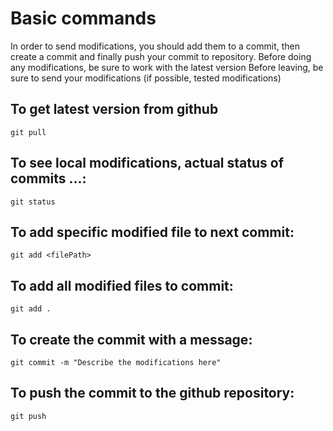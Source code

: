 # Basic commands
In order to send modifications, you should add them to a commit, then create a commit and finally push your commit to repository.
Before doing any modifications, be sure to work with the latest version
Before leaving, be sure to send your modifications (if possible, tested modifications)

## To get latest version from github
`git pull`


## To see local modifications, actual status of commits ...:
`git status`


## To add specific modified file to next commit:
`git add <filePath>`


## To add all modified files to commit:
`git add .`


## To create the commit with a message:
`git commit -m "Describe the modifications here"`


## To push the commit to the github repository:
`git push`